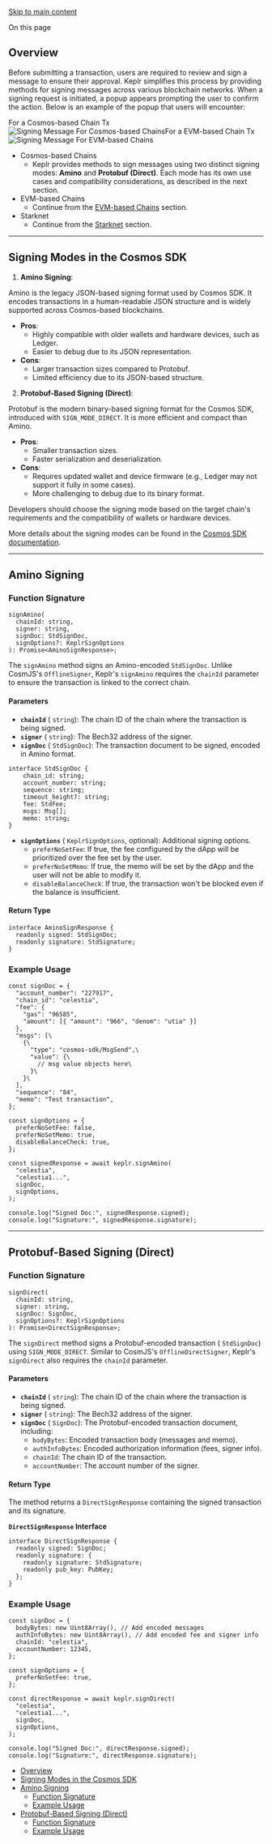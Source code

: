[Skip to main content](https://docs.keplr.app/api/guide/sign-a-message#__docusaurus_skipToContent_fallback)

On this page

## Overview [​](https://docs.keplr.app/api/guide/sign-a-message\#overview "Direct link to Overview")

Before submitting a transaction, users are required to review and sign a message to ensure their approval. Keplr simplifies this process by providing methods for signing messages across various blockchain networks. When a signing request is initiated, a popup appears prompting the user to confirm the action. Below is an example of the popup that users will encounter:

For a Cosmos-based Chain Tx![Signing Message For Cosmos-based Chains](https://docs.keplr.app/assets/images/sign-message-example-7e943476dffc9d6b9d92eb9923fdcf71.png)For a EVM-based Chain Tx![Signing Message For EVM-based Chains](https://docs.keplr.app/assets/images/sign-message-evm-example-2935b7271cc51925e0e3859584e9749e.png)

- Cosmos-based Chains
  - Keplr provides methods to sign messages using two distinct signing modes: **Amino** and **Protobuf (Direct)**. Each mode has its own use cases and compatibility considerations, as described in the next section.
- EVM-based Chains
  - Continue from the [EVM-based Chains](https://docs.keplr.app/api/multi-ecosystem-support/evm#requesting-ethereum-signatures) section.
- Starknet
  - Continue from the [Starknet](https://docs.keplr.app/api/multi-ecosystem-support/starknet#requesting-a-starknet-signature) section.

* * *

## Signing Modes in the Cosmos SDK [​](https://docs.keplr.app/api/guide/sign-a-message\#signing-modes-in-the-cosmos-sdk "Direct link to Signing Modes in the Cosmos SDK")

1. **Amino Signing**:


Amino is the legacy JSON-based signing format used by Cosmos SDK. It encodes transactions in a human-readable JSON structure and is widely supported across Cosmos-based blockchains.
   - **Pros**:
     - Highly compatible with older wallets and hardware devices, such as Ledger.
     - Easier to debug due to its JSON representation.
   - **Cons**:
     - Larger transaction sizes compared to Protobuf.
     - Limited efficiency due to its JSON-based structure.
2. **Protobuf-Based Signing (Direct)**:


Protobuf is the modern binary-based signing format for the Cosmos SDK, introduced with `SIGN_MODE_DIRECT`. It is more efficient and compact than Amino.
   - **Pros**:
     - Smaller transaction sizes.
     - Faster serialization and deserialization.
   - **Cons**:
     - Requires updated wallet and device firmware (e.g., Ledger may not support it fully in some cases).
     - More challenging to debug due to its binary format.

Developers should choose the signing mode based on the target chain's requirements and the compatibility of wallets or hardware devices.

More details about the signing modes can be found in the [Cosmos SDK documentation](https://docs.cosmos.network/main/learn/advanced/transactions#signing-transactions).

* * *

## Amino Signing [​](https://docs.keplr.app/api/guide/sign-a-message\#amino-signing "Direct link to Amino Signing")

### Function Signature [​](https://docs.keplr.app/api/guide/sign-a-message\#function-signature "Direct link to Function Signature")

```codeBlockLines_e6Vv
signAmino(
  chainId: string,
  signer: string,
  signDoc: StdSignDoc,
  signOptions?: KeplrSignOptions
): Promise<AminoSignResponse>;

```

The `signAmino` method signs an Amino-encoded `StdSignDoc`. Unlike CosmJS's `OfflineSigner`, Keplr's `signAmino` requires the `chainId` parameter to ensure the transaction is linked to the correct chain.

#### Parameters [​](https://docs.keplr.app/api/guide/sign-a-message\#parameters "Direct link to Parameters")

- **`chainId`** ( `string`): The chain ID of the chain where the transaction is being signed.
- **`signer`** ( `string`): The Bech32 address of the signer.
- **`signDoc`** ( `StdSignDoc`): The transaction document to be signed, encoded in Amino format.




```codeBlockLines_e6Vv
interface StdSignDoc {
    chain_id: string;
    account_number: string;
    sequence: string;
    timeout_height?: string;
    fee: StdFee;
    msgs: Msg[];
    memo: string;
}

```

- **`signOptions`** ( `KeplrSignOptions`, optional): Additional signing options.
  - `preferNoSetFee`: If true, the fee configured by the dApp will be prioritized over the fee set by the user.
  - `preferNoSetMemo`: If true, the memo will be set by the dApp and the user will not be able to modify it.
  - `disableBalanceCheck`: If true, the transaction won't be blocked even if the balance is insufficient.

#### Return Type [​](https://docs.keplr.app/api/guide/sign-a-message\#return-type "Direct link to Return Type")

```codeBlockLines_e6Vv
interface AminoSignResponse {
  readonly signed: StdSignDoc;
  readonly signature: StdSignature;
}

```

### Example Usage [​](https://docs.keplr.app/api/guide/sign-a-message\#example-usage "Direct link to Example Usage")

```codeBlockLines_e6Vv
const signDoc = {
  "account_number": "227917",
  "chain_id": "celestia",
  "fee": {
    "gas": "96585",
    "amount": [{ "amount": "966", "denom": "utia" }]
  },
  "msgs": [\
    {\
      "type": "cosmos-sdk/MsgSend",\
      "value": {\
        // msg value objects here\
      }\
    }\
  ],
  "sequence": "84",
  "memo": "Test transaction",
};

const signOptions = {
  preferNoSetFee: false,
  preferNoSetMemo: true,
  disableBalanceCheck: true,
};

const signedResponse = await keplr.signAmino(
  "celestia",
  "celestia1...",
  signDoc,
  signOptions,
);

console.log("Signed Doc:", signedResponse.signed);
console.log("Signature:", signedResponse.signature);

```

* * *

## Protobuf-Based Signing (Direct) [​](https://docs.keplr.app/api/guide/sign-a-message\#protobuf-based-signing-direct "Direct link to Protobuf-Based Signing (Direct)")

### Function Signature [​](https://docs.keplr.app/api/guide/sign-a-message\#function-signature-1 "Direct link to Function Signature")

```codeBlockLines_e6Vv
signDirect(
  chainId: string,
  signer: string,
  signDoc: SignDoc,
  signOptions?: KeplrSignOptions
): Promise<DirectSignResponse>;

```

The `signDirect` method signs a Protobuf-encoded transaction ( `StdSignDoc`) using `SIGN_MODE_DIRECT`. Similar to CosmJS's `OfflineDirectSigner`, Keplr's `signDirect` also requires the `chainId` parameter.

#### Parameters [​](https://docs.keplr.app/api/guide/sign-a-message\#parameters-1 "Direct link to Parameters")

- **`chainId`** ( `string`): The chain ID of the chain where the transaction is being signed.
- **`signer`** ( `string`): The Bech32 address of the signer.
- **`signDoc`** ( `SignDoc`): The Protobuf-encoded transaction document, including:
  - `bodyBytes`: Encoded transaction body (messages and memo).
  - `authInfoBytes`: Encoded authorization information (fees, signer info).
  - `chainId`: The chain ID of the transaction.
  - `accountNumber`: The account number of the signer.

#### Return Type [​](https://docs.keplr.app/api/guide/sign-a-message\#return-type-1 "Direct link to Return Type")

The method returns a `DirectSignResponse` containing the signed transaction and its signature.

**`DirectSignResponse` Interface**

```codeBlockLines_e6Vv
interface DirectSignResponse {
  readonly signed: SignDoc;
  readonly signature: {
    readonly signature: StdSignature;
    readonly pub_key: PubKey;
  };
}

```

### Example Usage [​](https://docs.keplr.app/api/guide/sign-a-message\#example-usage-1 "Direct link to Example Usage")

```codeBlockLines_e6Vv
const signDoc = {
  bodyBytes: new Uint8Array(), // Add encoded messages
  authInfoBytes: new Uint8Array(), // Add encoded fee and signer info
  chainId: "celestia",
  accountNumber: 12345,
};

const signOptions = {
  preferNoSetFee: true,
};

const directResponse = await keplr.signDirect(
  "celestia",
  "celestia1...",
  signDoc,
  signOptions,
);

console.log("Signed Doc:", directResponse.signed);
console.log("Signature:", directResponse.signature);

```

- [Overview](https://docs.keplr.app/api/guide/sign-a-message#overview)
- [Signing Modes in the Cosmos SDK](https://docs.keplr.app/api/guide/sign-a-message#signing-modes-in-the-cosmos-sdk)
- [Amino Signing](https://docs.keplr.app/api/guide/sign-a-message#amino-signing)
  - [Function Signature](https://docs.keplr.app/api/guide/sign-a-message#function-signature)
  - [Example Usage](https://docs.keplr.app/api/guide/sign-a-message#example-usage)
- [Protobuf-Based Signing (Direct)](https://docs.keplr.app/api/guide/sign-a-message#protobuf-based-signing-direct)
  - [Function Signature](https://docs.keplr.app/api/guide/sign-a-message#function-signature-1)
  - [Example Usage](https://docs.keplr.app/api/guide/sign-a-message#example-usage-1)